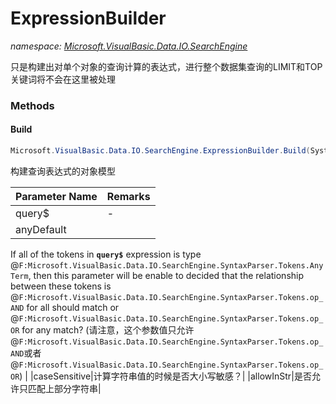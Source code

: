 ﻿# ExpressionBuilder
_namespace: [Microsoft.VisualBasic.Data.IO.SearchEngine](./index.md)_

只是构建出对单个对象的查询计算的表达式，进行整个数据集查询的LIMIT和TOP关键词将不会在这里被处理



### Methods

#### Build
```csharp
Microsoft.VisualBasic.Data.IO.SearchEngine.ExpressionBuilder.Build(System.String,Microsoft.VisualBasic.Data.IO.SearchEngine.SyntaxParser.Tokens,System.Boolean,System.Boolean)
```
构建查询表达式的对象模型

|Parameter Name|Remarks|
|--------------|-------|
|query$|-|
|anyDefault|
 If all of the tokens in **`query$`** expression is type @``F:Microsoft.VisualBasic.Data.IO.SearchEngine.SyntaxParser.Tokens.AnyTerm``, 
 then this parameter will be enable to decided that the relationship between these tokens is 
 @``F:Microsoft.VisualBasic.Data.IO.SearchEngine.SyntaxParser.Tokens.op_AND`` for all should match or @``F:Microsoft.VisualBasic.Data.IO.SearchEngine.SyntaxParser.Tokens.op_OR`` for any match?
 (请注意，这个参数值只允许@``F:Microsoft.VisualBasic.Data.IO.SearchEngine.SyntaxParser.Tokens.op_AND``或者@``F:Microsoft.VisualBasic.Data.IO.SearchEngine.SyntaxParser.Tokens.op_OR``)
 |
|caseSensitive|计算字符串值的时候是否大小写敏感？|
|allowInStr|是否允许只匹配上部分字符串|



